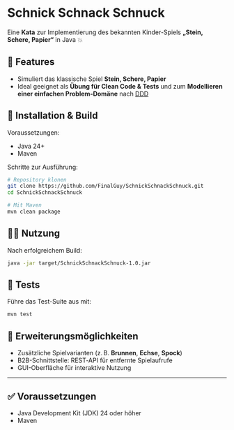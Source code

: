 # Schnick Schnack Schnuck

Eine **Kata** zur Implementierung des bekannten Kinder-Spiels **„Stein, Schere, Papier“** in Java 💥



## 🎯 Features

* Simuliert das klassische Spiel **Stein, Schere, Papier**
* Ideal geeignet als **Übung für Clean Code & Tests** und zum **Modellieren einer einfachen Problem-Domäne** nach [DDD](https://en.wikipedia.org/wiki/Domain-driven_design)


## 🚀 Installation & Build

Voraussetzungen:

* Java 24+
* Maven
  
Schritte zur Ausführung:

```bash
# Repository klonen
git clone https://github.com/FinalGuy/SchnickSchnackSchnuck.git
cd SchnickSchnackSchnuck

# Mit Maven
mvn clean package
```


## 🧑‍💻 Nutzung

Nach erfolgreichem Build:

```bash
java -jar target/SchnickSchnackSchnuck-1.0.jar
```


## 🧪 Tests

Führe das Test-Suite aus mit:

```bash
mvn test
```


## 📝 Erweiterungsmöglichkeiten

* Zusätzliche Spielvarianten (z. B. **Brunnen**, **Echse**, **Spock**)
* B2B-Schnittstelle: REST‑API für entfernte Spielaufrufe
* GUI-Oberfläche für interaktive Nutzung

---

## ✅ Voraussetzungen

* Java Development Kit (JDK) 24 oder höher
* Maven
